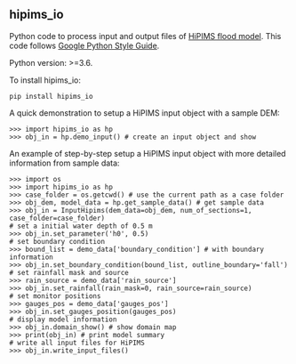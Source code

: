 hipims_io
--------
Python code to process input and output files of [HiPIMS flood model](https://github.com/xiaxilin/hipims). This code follows [Google Python Style Guide](http://google.github.io/styleguide/pyguide.html).

Python version: >=3.6.

To install hipims_io:
```
pip install hipims_io
```
A quick demonstration to setup a HiPIMS input object with a sample DEM:
```
>>> import hipims_io as hp
>>> obj_in = hp.demo_input() # create an input object and show
```
An example of step-by-step setup a HiPIMS input object with more detailed information from sample data:

```
>>> import os
>>> import hipims_io as hp
>>> case_folder = os.getcwd() # use the current path as a case folder
>>> obj_dem, model_data = hp.get_sample_data() # get sample data
>>> obj_in = InputHipims(dem_data=obj_dem, num_of_sections=1, case_folder=case_folder)
# set a initial water depth of 0.5 m
>>> obj_in.set_parameter('h0', 0.5)
# set boundary condition
>>> bound_list = demo_data['boundary_condition'] # with boundary information
>>> obj_in.set_boundary_condition(bound_list, outline_boundary='fall')
# set rainfall mask and source
>>> rain_source = demo_data['rain_source']
>>> obj_in.set_rainfall(rain_mask=0, rain_source=rain_source)
# set monitor positions
>>> gauges_pos = demo_data['gauges_pos']
>>> obj_in.set_gauges_position(gauges_pos) 
# display model information
>>> obj_in.domain_show() # show domain map
>>> print(obj_in) # print model summary
# write all input files for HiPIMS
>>> obj_in.write_input_files() 
```